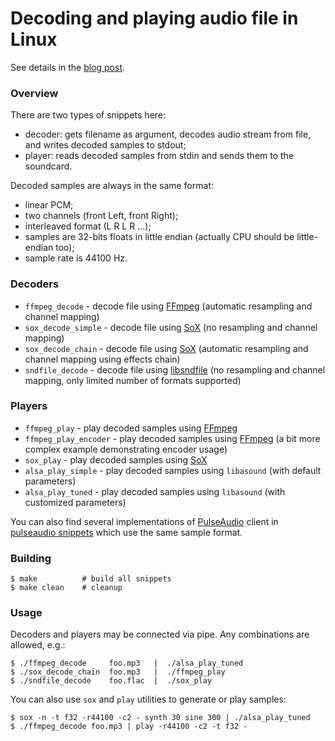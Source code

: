 # Decoding and playing audio file in Linux

See details in the [blog post](https://gavv.github.io/blog/decode-play/).

### Overview

There are two types of snippets here:
* decoder: gets filename as argument, decodes audio stream from file, and writes decoded samples to stdout;
* player: reads decoded samples from stdin and sends them to the soundcard.

Decoded samples are always in the same format:
* linear PCM;
* two channels (front Left, front Right);
* interleaved format (L R L R ...);
* samples are 32-bits floats in little endian (actually CPU should be little-endian too);
* sample rate is 44100 Hz.

### Decoders

* `ffmpeg_decode` - decode file using [FFmpeg](https://www.ffmpeg.org/) (automatic resampling and channel mapping)
* `sox_decode_simple` - decode file using [SoX](http://sox.sourceforge.net/) (no resampling and channel mapping)
* `sox_decode_chain` - decode file using [SoX](http://sox.sourceforge.net/) (automatic resampling and channel mapping using effects chain)
* `sndfile_decode` - decode file using [libsndfile](http://www.mega-nerd.com/libsndfile/) (no resampling and channel mapping, only limited number of formats supported)

### Players

* `ffmpeg_play` - play decoded samples using [FFmpeg](https://www.ffmpeg.org/)
* `ffmpeg_play_encoder` - play decoded samples using [FFmpeg](https://www.ffmpeg.org/) (a bit more complex example demonstrating encoder usage)
* `sox_play` - play decoded samples using [SoX](http://sox.sourceforge.net/)
* `alsa_play_simple` - play decoded samples using `libasound` (with default parameters)
* `alsa_play_tuned` - play decoded samples using `libasound` (with customized parameters)

You can also find several implementations of [PulseAudio](https://www.freedesktop.org/wiki/Software/PulseAudio/) client in [pulseaudio snippets](../pa) which use the same sample format.

### Building

```
$ make          # build all snippets
$ make clean    # cleanup
```

### Usage

Decoders and players may be connected via pipe. Any combinations are allowed, e.g.:

```
$ ./ffmpeg_decode     foo.mp3   |  ./alsa_play_tuned
$ ./sox_decode_chain  foo.mp3   |  ./ffmpeg_play
$ ./sndfile_decode    foo.flac  |  ./sox_play
```

You can also use `sox` and `play` utilities to generate or play samples:

```
$ sox -n -t f32 -r44100 -c2 - synth 30 sine 300 | ./alsa_play_tuned
$ ./ffmpeg_decode foo.mp3 | play -r44100 -c2 -t f32 -
```
